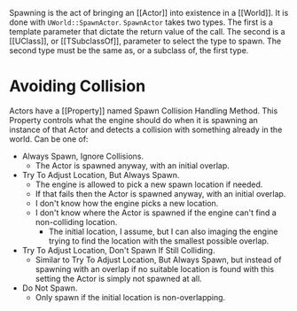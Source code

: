 Spawning is the act of bringing an [[Actor]] into existence in a [[World]].
It is done with `UWorld::SpawnActor`.
`SpawnActor` takes two types.
The first is a template parameter that dictate the return value of the call.
The second is a [[UClass]], or [[TSubclassOf]], parameter to select the type to spawn.
The second type must be the same as, or a subclass of, the first type.

# Avoiding Collision

Actors have a [[Property]] named Spawn Collision Handling Method.
This Property controls what the engine should do when it is spawning an instance of that Actor and detects a collision with something already in the world.
Can be one of:
- Always Spawn, Ignore Collisions.
	- The Actor is spawned anyway, with an initial overlap.
- Try To Adjust Location, But Always Spawn.
	- The engine is allowed to pick a new spawn location if needed.
	- If that fails then the Actor is spawned anyway, with an initial overlap.
	- I don't know how the engine picks a new location.
	- I don't know where the Actor is spawned if the engine can't find a non-colliding location.
		- The initial location, I assume, but I  can also imaging the engine trying to find the location with the smallest possible overlap.
- Try To Adjust Location, Don't Spawn If Still Colliding.
	- Similar to Try To Adjust Location, But Always Spawn, but instead of spawning with an overlap if no suitable location is found with this setting the Actor is simply not spawned at all.
- Do Not Spawn.
	- Only spawn if the initial location is non-overlapping.
